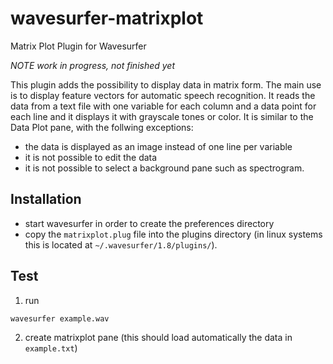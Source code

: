 # wavesurfer-matrixplot
Matrix Plot Plugin for Wavesurfer

*NOTE work in progress, not finished yet*

This plugin adds the possibility to display data in matrix form. The main use is to display feature vectors for automatic speech recognition. It reads the data from a text file with one variable for each column and a data point for each line and it displays it with grayscale tones or color. It is similar to the Data Plot pane, with the follwing exceptions:
* the data is displayed as an image instead of one line per variable
* it is not possible to edit the data
* it is not possible to select a background pane such as spectrogram.

## Installation
* start wavesurfer in order to create the preferences directory
* copy the `matrixplot.plug` file into the plugins directory (in linux systems this is located at `~/.wavesurfer/1.8/plugins/`).

## Test
1) run
```
wavesurfer example.wav
```
2) create matrixplot pane (this should load automatically the data in `example.txt`)
